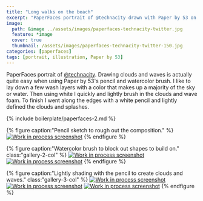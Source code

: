 ```yaml
---
title: "Long walks on the beach"
excerpt: "PaperFaces portrait of @technacity drawn with Paper by 53 on an iPad."
image: 
  path: &image ../assets/images/paperfaces-technacity-twitter.jpg 
  feature: *image
  cover: true
  thumbnail: /assets/images/paperfaces-technacity-twitter-150.jpg
categories: [paperfaces]
tags: [portrait, illustration, Paper by 53]
---
```


PaperFaces portrait of [@technacity](https://twitter.com/technacity). Drawing clouds and waves is actually quite easy when using Paper by 53's pencil and watercolor brush. I like to lay down a few wash layers with a color that makes up a majority of the sky or water. Then using white I quickly and lightly brush in the clouds and wave foam. To finish I went along the edges with a white pencil and lightly defined the clouds and splashes.

{% include boilerplate/paperfaces-2.md %}

{% figure caption:"Pencil sketch to rough out the composition." %}
[![Work in process screenshot](/assets/images/paperfaces-technacity-process-1-600.jpg)](/assets/images/paperfaces-technacity-process-1-lg.jpg)
{% endfigure %}

{% figure caption:"Watercolor brush to block out shapes to build on." class:"gallery-2-col" %}
[![Work in process screenshot](/assets/images/paperfaces-technacity-process-2-600.jpg)](/assets/images/paperfaces-technacity-process-2-lg.jpg)
[![Work in process screenshot](/assets/images/paperfaces-technacity-process-3-600.jpg)](/assets/images/paperfaces-technacity-process-3-lg.jpg)
{% endfigure %}

{% figure caption:"Lightly shading with the pencil to create clouds and waves." class:"gallery-3-col" %}
[![Work in process screenshot](/assets/images/paperfaces-technacity-process-4-600.jpg)](/assets/images/paperfaces-technacity-process-4-lg.jpg)
[![Work in process screenshot](/assets/images/paperfaces-technacity-process-5-600.jpg)](/assets/images/paperfaces-technacity-process-5-lg.jpg)
[![Work in process screenshot](/assets/images/paperfaces-technacity-process-6-600.jpg)](/assets/images/paperfaces-technacity-process-6-lg.jpg)
{% endfigure %}
